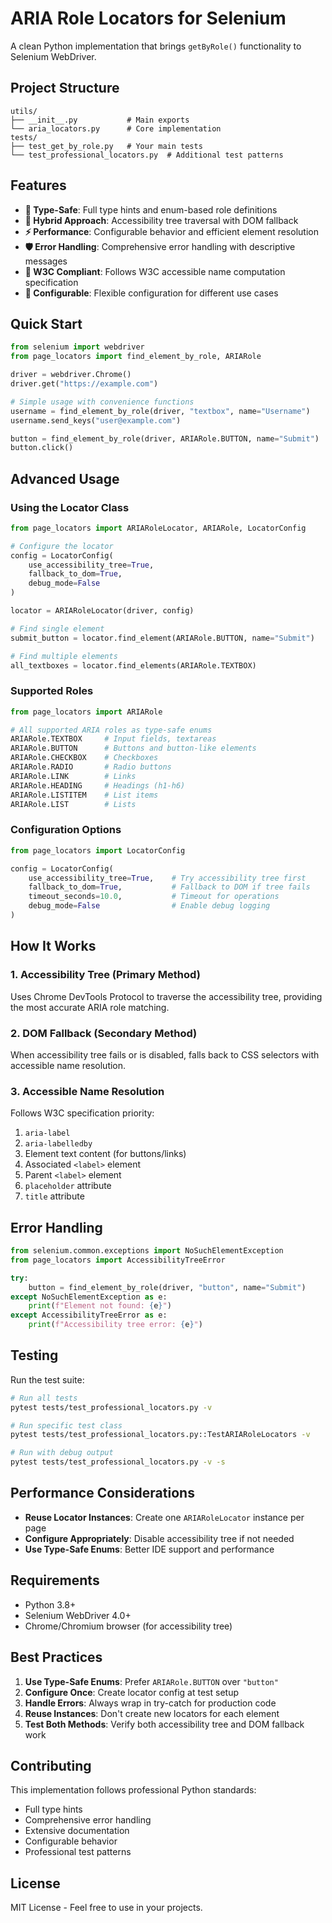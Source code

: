 # ARIA Role Locators for Selenium

A clean Python implementation that brings `getByRole()` functionality to Selenium WebDriver.

## Project Structure

```
utils/
├── __init__.py           # Main exports
└── aria_locators.py      # Core implementation
tests/
├── test_get_by_role.py   # Your main tests
└── test_professional_locators.py  # Additional test patterns
```

## Features

- **🎯 Type-Safe**: Full type hints and enum-based role definitions
- **🔄 Hybrid Approach**: Accessibility tree traversal with DOM fallback
- **⚡ Performance**: Configurable behavior and efficient element resolution
- **🛡️ Error Handling**: Comprehensive error handling with descriptive messages
- **📝 W3C Compliant**: Follows W3C accessible name computation specification
- **🔧 Configurable**: Flexible configuration for different use cases

## Quick Start

```python
from selenium import webdriver
from page_locators import find_element_by_role, ARIARole

driver = webdriver.Chrome()
driver.get("https://example.com")

# Simple usage with convenience functions
username = find_element_by_role(driver, "textbox", name="Username")
username.send_keys("user@example.com")

button = find_element_by_role(driver, ARIARole.BUTTON, name="Submit")
button.click()
```

## Advanced Usage

### Using the Locator Class

```python
from page_locators import ARIARoleLocator, ARIARole, LocatorConfig

# Configure the locator
config = LocatorConfig(
    use_accessibility_tree=True,
    fallback_to_dom=True,
    debug_mode=False
)

locator = ARIARoleLocator(driver, config)

# Find single element
submit_button = locator.find_element(ARIARole.BUTTON, name="Submit")

# Find multiple elements
all_textboxes = locator.find_elements(ARIARole.TEXTBOX)
```

### Supported Roles

```python
from page_locators import ARIARole

# All supported ARIA roles as type-safe enums
ARIARole.TEXTBOX     # Input fields, textareas
ARIARole.BUTTON      # Buttons and button-like elements
ARIARole.CHECKBOX    # Checkboxes
ARIARole.RADIO       # Radio buttons
ARIARole.LINK        # Links
ARIARole.HEADING     # Headings (h1-h6)
ARIARole.LISTITEM    # List items
ARIARole.LIST        # Lists
```

### Configuration Options

```python
from page_locators import LocatorConfig

config = LocatorConfig(
    use_accessibility_tree=True,    # Try accessibility tree first
    fallback_to_dom=True,           # Fallback to DOM if tree fails
    timeout_seconds=10.0,           # Timeout for operations
    debug_mode=False                # Enable debug logging
)
```

## How It Works

### 1. Accessibility Tree (Primary Method)
Uses Chrome DevTools Protocol to traverse the accessibility tree, providing the most accurate ARIA role matching.

### 2. DOM Fallback (Secondary Method)
When accessibility tree fails or is disabled, falls back to CSS selectors with accessible name resolution.

### 3. Accessible Name Resolution
Follows W3C specification priority:
1. `aria-label`
2. `aria-labelledby`
3. Element text content (for buttons/links)
4. Associated `<label>` element
5. Parent `<label>` element
6. `placeholder` attribute
7. `title` attribute

## Error Handling

```python
from selenium.common.exceptions import NoSuchElementException
from page_locators import AccessibilityTreeError

try:
    button = find_element_by_role(driver, "button", name="Submit")
except NoSuchElementException as e:
    print(f"Element not found: {e}")
except AccessibilityTreeError as e:
    print(f"Accessibility tree error: {e}")
```

## Testing

Run the test suite:

```bash
# Run all tests
pytest tests/test_professional_locators.py -v

# Run specific test class
pytest tests/test_professional_locators.py::TestARIARoleLocators -v

# Run with debug output
pytest tests/test_professional_locators.py -v -s
```

## Performance Considerations

- **Reuse Locator Instances**: Create one `ARIARoleLocator` instance per page
- **Configure Appropriately**: Disable accessibility tree if not needed
- **Use Type-Safe Enums**: Better IDE support and performance


## Requirements

- Python 3.8+
- Selenium WebDriver 4.0+
- Chrome/Chromium browser (for accessibility tree)

## Best Practices

1. **Use Type-Safe Enums**: Prefer `ARIARole.BUTTON` over `"button"`
2. **Configure Once**: Create locator config at test setup
3. **Handle Errors**: Always wrap in try-catch for production code
4. **Reuse Instances**: Don't create new locators for each element
5. **Test Both Methods**: Verify both accessibility tree and DOM fallback work

## Contributing

This implementation follows professional Python standards:
- Full type hints
- Comprehensive error handling
- Extensive documentation
- Configurable behavior
- Professional test patterns

## License

MIT License - Feel free to use in your projects.